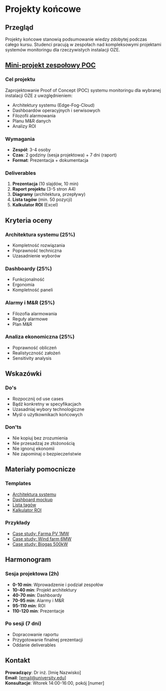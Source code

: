 # Projekty końcowe

## Przegląd

Projekty końcowe stanowią podsumowanie wiedzy zdobytej podczas całego kursu. Studenci pracują w zespołach nad kompleksowymi projektami systemów monitoringu dla rzeczywistych instalacji OZE.

## [Mini-projekt zespołowy POC](./cwiczenie-05-mini-projekt-poc/)

### Cel projektu
Zaprojektowanie Proof of Concept (POC) systemu monitoringu dla wybranej instalacji OZE z uwzględnieniem:
- Architektury systemu (Edge-Fog-Cloud)
- Dashboardów operacyjnych i serwisowych
- Filozofii alarmowania
- Planu M&R danych
- Analizy ROI

### Wymagania
- **Zespół**: 3-4 osoby
- **Czas**: 2 godziny (sesja projektowa) + 7 dni (raport)
- **Format**: Prezentacja + dokumentacja

### Deliverables
1. **Prezentacja** (10 slajdów, 10 min)
2. **Raport projektu** (3-5 stron A4)
3. **Diagramy** (architektura, przepływy)
4. **Lista tagów** (min. 50 pozycji)
5. **Kalkulator ROI** (Excel)

## Kryteria oceny

### Architektura systemu (25%)
- Kompletność rozwiązania
- Poprawność techniczna
- Uzasadnienie wyborów

### Dashboardy (25%)
- Funkcjonalność
- Ergonomia
- Kompletność paneli

### Alarmy i M&R (25%)
- Filozofia alarmowania
- Reguły alarmowe
- Plan M&R

### Analiza ekonomiczna (25%)
- Poprawność obliczeń
- Realistyczność założeń
- Sensitivity analysis

## Wskazówki

### Do's
- Rozpocznij od use cases
- Bądź konkretny w specyfikacjach
- Uzasadniaj wybory technologiczne
- Myśl o użytkownikach końcowych

### Don'ts
- Nie kopiuj bez zrozumienia
- Nie przesadzaj ze złożonością
- Nie ignoruj ekonomii
- Nie zapominaj o bezpieczeństwie

## Materiały pomocnicze

### Templates
- [Architektura systemu](templates/architecture-template.drawio)
- [Dashboard mockup](templates/dashboard-template.figma)
- [Lista tagów](templates/tags-template.xlsx)
- [Kalkulator ROI](templates/roi-calculator.xlsx)

### Przykłady
- [Case study: Farma PV 1MW](examples/pv-farm-case-study.pdf)
- [Case study: Wind farm 6MW](examples/wind-farm-case-study.pdf)
- [Case study: Biogas 500kW](examples/biogas-case-study.pdf)

## Harmonogram

### Sesja projektowa (2h)
- **0-10 min**: Wprowadzenie i podział zespołów
- **10-40 min**: Projekt architektury
- **40-70 min**: Dashboardy
- **70-95 min**: Alarmy i M&R
- **95-110 min**: ROI
- **110-120 min**: Prezentacje

### Po sesji (7 dni)
- Dopracowanie raportu
- Przygotowanie finalnej prezentacji
- Oddanie deliverables

## Kontakt

**Prowadzący**: Dr inż. [Imię Nazwisko]  
**Email**: [email@university.edu]  
**Konsultacje**: Wtorek 14:00-16:00, pokój [numer]